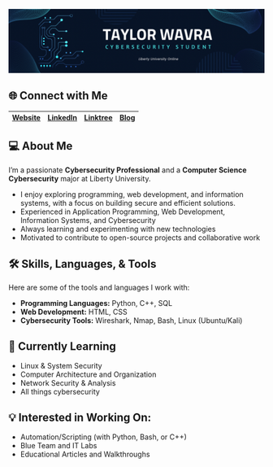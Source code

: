 ![Taylor Wavra](assets/banner_TaylorWavra.png)

## 🌐 Connect with Me
| [Website](https://taylorwavra-eak71po.gamma.site/) | [LinkedIn](https://www.linkedin.com/in/taylor-wavra/) | [Linktree](https://linktr.ee/taywave03) | [Blog](https://medium.com/@taylorwavra) |
|---|---|---|---|

## 💻 About Me
I’m a passionate **Cybersecurity Professional** and a **Computer Science Cybersecurity** major at Liberty University.  
- I enjoy exploring programming, web development, and information systems, with a focus on building secure and efficient solutions.
- Experienced in Application Programming, Web Development, Information Systems, and Cybersecurity
- Always learning and experimenting with new technologies
- Motivated to contribute to open-source projects and collaborative work
## 🛠️ Skills, Languages, & Tools
Here are some of the tools and languages I work with:

- **Programming Languages:** Python, C++, SQL  
- **Web Development:** HTML, CSS  
- **Cybersecurity Tools:** Wireshark, Nmap, Bash, Linux (Ubuntu/Kali)
## 🌱 Currently Learning
- Linux & System Security
- Computer Architecture and Organization  
- Network Security & Analysis
- All things cybersecurity

## 💡 Interested in Working On:
- Automation/Scripting (with Python, Bash, or C++)
- Blue Team and IT Labs
- Educational Articles and Walkthroughs

<!-- 
Certifications:

-->


<!--
![tryhackme stats](https://raw.githubusercontent.com/taywave/taywave/master/assets/thm_propic.png)

**taywave/taywave** is a ✨ _special_ ✨ repository because its `README.md` (this file) appears on your GitHub profile.

Here are some ideas to get you started:

- 🔭 I’m currently working on ...
- 🌱 I’m currently learning ...
- 👯 I’m looking to collaborate on ...
- 🤔 I’m looking for help with ...
- 💬 Ask me about ...
- 📫 How to reach me: ...
- 😄 Pronouns: ...
- ⚡ Fun fact: ...
-->



